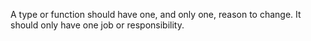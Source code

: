 A type or function should have one, and only one, reason to change. It should only have one job or responsibility.
